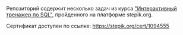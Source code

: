 Репозиторий содержит несколько задач из курса ["Интерактивный тренажер по SQL"](https://stepik.org/course/63054/syllabus), пройденного на платформе stepik.org.

Сертификат доступен по ссылке: https://stepik.org/cert/1094555
